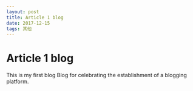 ```yaml
---
layout: post
title: Article 1 blog
date: 2017-12-15
tags: 其他
---
```


# Article 1 blog
This is my first blog
Blog for celebrating the establishment of a blogging platform.
